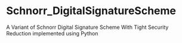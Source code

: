 # Schnorr_DigitalSignatureScheme
A Variant of Schnorr Digital Signature Scheme With Tight Security Reduction implemented using Python
